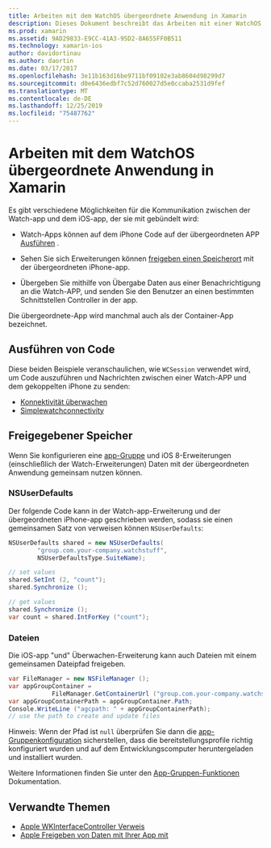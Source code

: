```yaml
---
title: Arbeiten mit dem WatchOS übergeordnete Anwendung in Xamarin
description: Dieses Dokument beschreibt das Arbeiten mit einer WatchOS übergeordnete Anwendung in Xamarin. Es werden watchos-App-Erweiterungen, IOS-apps, frei gegebener Speicher und mehr erläutert.
ms.prod: xamarin
ms.assetid: 9AD29833-E9CC-41A3-95D2-8A655FF0B511
ms.technology: xamarin-ios
author: davidortinau
ms.author: daortin
ms.date: 03/17/2017
ms.openlocfilehash: 3e11b163d16be9711bf09102e3ab8604d98299d7
ms.sourcegitcommit: d0e6436edbf7c52d760027d5e0ccaba2531d9fef
ms.translationtype: MT
ms.contentlocale: de-DE
ms.lasthandoff: 12/25/2019
ms.locfileid: "75487762"
---
```

# <a name="working-with-the-watchos-parent-application-in-xamarin"></a>Arbeiten mit dem WatchOS übergeordnete Anwendung in Xamarin

Es gibt verschiedene Möglichkeiten für die Kommunikation zwischen der Watch-app und dem iOS-app, der sie mit gebündelt wird:

- Watch-Apps können auf dem iPhone Code auf der übergeordneten APP [Ausführen](#run-code) .

- Sehen Sie sich Erweiterungen können [freigeben einen Speicherort](#shared-storage) mit der übergeordneten iPhone-app.

- Übergeben Sie mithilfe von Übergabe Daten aus einer Benachrichtigung an die Watch-APP, und senden Sie den Benutzer an einen bestimmten Schnittstellen Controller in der app.

Die übergeordnete-App wird manchmal auch als der Container-App bezeichnet.

## <a name="run-code"></a>Ausführen von Code

Diese beiden Beispiele veranschaulichen, wie `WCSession` verwendet wird, um Code auszuführen und Nachrichten zwischen einer Watch-APP und dem gekoppelten iPhone zu senden:

- [Konnektivität überwachen](https://docs.microsoft.com/samples/xamarin/ios-samples/watchos-watchconnectivity/)
- [Simplewatchconnectivity](https://docs.microsoft.com/samples/xamarin/ios-samples/watchos-simplewatchconnectivity/) 

## <a name="shared-storage"></a>Freigegebener Speicher

Wenn Sie konfigurieren eine [app-Gruppe](~/ios/watchos/app-fundamentals/app-groups.md) und iOS 8-Erweiterungen (einschließlich der Watch-Erweiterungen) Daten mit der übergeordneten Anwendung gemeinsam nutzen können.

### <a name="nsuserdefaults"></a>NSUserDefaults

Der folgende Code kann in der Watch-app-Erweiterung und der übergeordneten iPhone-app geschrieben werden, sodass sie einen gemeinsamen Satz von verweisen können `NSUserDefaults`:

```csharp
NSUserDefaults shared = new NSUserDefaults(
        "group.com.your-company.watchstuff",
        NSUserDefaultsType.SuiteName);

// set values
shared.SetInt (2, "count");
shared.Synchronize ();

// get values
shared.Synchronize ();
var count = shared.IntForKey ("count");
```

<a name="files" />

### <a name="files"></a>Dateien

Die iOS-app "und" Überwachen-Erweiterung kann auch Dateien mit einem gemeinsamen Dateipfad freigeben.

```csharp
var FileManager = new NSFileManager ();
var appGroupContainer =
            FileManager.GetContainerUrl ("group.com.your-company.watchstuff");
var appGroupContainerPath = appGroupContainer.Path;
Console.WriteLine ("agcpath: " + appGroupContainerPath);
// use the path to create and update files
```

Hinweis: Wenn der Pfad ist `null` überprüfen Sie dann die [app-Gruppenkonfiguration](~/ios/watchos/app-fundamentals/app-groups.md) sicherstellen, dass die bereitstellungsprofile richtig konfiguriert wurden und auf dem Entwicklungscomputer heruntergeladen und installiert wurden.

Weitere Informationen finden Sie unter den [App-Gruppen-Funktionen](~/ios/deploy-test/provisioning/capabilities/app-groups-capabilities.md) Dokumentation.

## <a name="related-links"></a>Verwandte Themen

- [Apple WKInterfaceController Verweis](https://developer.apple.com/library/prerelease/ios/documentation/WatchKit/Reference/WKInterfaceController_class/index.html#//apple_ref/occ/clm/WKInterfaceController/openParentApplication:reply:)
- [Apple Freigeben von Daten mit Ihrer App mit](https://developer.apple.com/library/ios/documentation/General/Conceptual/ExtensibilityPG/ExtensionScenarios.html)

